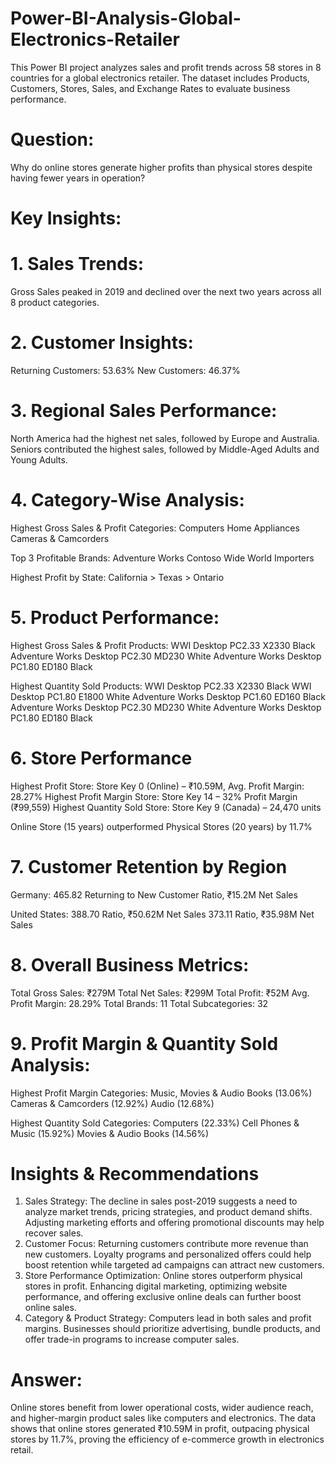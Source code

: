 # Power-BI-Analysis-Global-Electronics-Retailer
This Power BI project analyzes sales and profit trends across 58 stores in 8 countries for a global electronics retailer. The dataset includes Products, Customers, Stores, Sales, and Exchange Rates to evaluate business performance.

# Question:
Why do online stores generate higher profits than physical stores despite having fewer years in operation?

# Key Insights:

# 1. Sales Trends:
Gross Sales peaked in 2019 and declined over the next two years across all 8 product categories.

# 2. Customer Insights:
Returning Customers: 53.63%
New Customers: 46.37%

# 3. Regional Sales Performance:
North America had the highest net sales, followed by Europe and Australia.
Seniors contributed the highest sales, followed by Middle-Aged Adults and Young Adults.

# 4. Category-Wise Analysis:

Highest Gross Sales & Profit Categories:
Computers
Home Appliances
Cameras & Camcorders

Top 3 Profitable Brands:
Adventure Works
Contoso
Wide World Importers

Highest Profit by State:
California > Texas > Ontario

# 5. Product Performance:

Highest Gross Sales & Profit Products:
WWI Desktop PC2.33 X2330 Black
Adventure Works Desktop PC2.30 MD230 White
Adventure Works Desktop PC1.80 ED180 Black

Highest Quantity Sold Products:
WWI Desktop PC2.33 X2330 Black
WWI Desktop PC1.80 E1800 White
Adventure Works Desktop PC1.60 ED160 Black
Adventure Works Desktop PC2.30 MD230 White
Adventure Works Desktop PC1.80 ED180 Black

# 6. Store Performance

Highest Profit Store: Store Key 0 (Online) – ₹10.59M, Avg. Profit Margin: 28.27%
Highest Profit Margin Store: Store Key 14 – 32% Profit Margin (₹99,559)
Highest Quantity Sold Store: Store Key 9 (Canada) – 24,470 units

Online Store (15 years) outperformed Physical Stores (20 years) by 11.7%

# 7. Customer Retention by Region
Germany: 465.82 Returning to New Customer Ratio, ₹15.2M Net Sales

United States:
388.70 Ratio, ₹50.62M Net Sales
373.11 Ratio, ₹35.98M Net Sales

# 8. Overall Business Metrics:
Total Gross Sales: ₹279M
Total Net Sales: ₹299M
Total Profit: ₹52M
Avg. Profit Margin: 28.29%
Total Brands: 11
Total Subcategories: 32

# 9. Profit Margin & Quantity Sold Analysis:

Highest Profit Margin Categories:
Music, Movies & Audio Books (13.06%)
Cameras & Camcorders (12.92%)
Audio (12.68%)

Highest Quantity Sold Categories:
Computers (22.33%)
Cell Phones & Music (15.92%)
Movies & Audio Books (14.56%)

# Insights & Recommendations

1. Sales Strategy: The decline in sales post-2019 suggests a need to analyze market trends, pricing strategies, and product demand shifts. Adjusting marketing efforts and offering promotional discounts may help 
 recover sales.
2. Customer Focus: Returning customers contribute more revenue than new customers. Loyalty programs and personalized offers could help boost retention while targeted ad campaigns can attract new customers.
3. Store Performance Optimization: Online stores outperform physical stores in profit. Enhancing digital marketing, optimizing website performance, and offering exclusive online deals can further boost online sales.
4. Category & Product Strategy: Computers lead in both sales and profit margins. Businesses should prioritize advertising, bundle products, and offer trade-in programs to increase computer sales.

# Answer:

Online stores benefit from lower operational costs, wider audience reach, and higher-margin product sales like computers and electronics. The data shows that online stores generated ₹10.59M in profit, outpacing physical stores by 11.7%, proving the efficiency of e-commerce growth in electronics retail.
